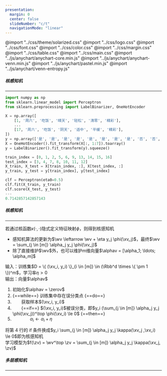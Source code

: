 ```yaml
---
presentation:
  margin: 0
  center: false
  slideNumber: "c/t"
  navigationMode: "linear"
---
```


@import "../css/theme/solarized.css"
@import "../css/logo.css"
@import "../css/font.css"
@import "../css/color.css"
@import "../css/margin.css"
@import "../css/table.css"
@import "../css/main.css"
@import "../js/anychart/anychart-core.min.js"
@import "../js/anychart/anychart-venn.min.js"
@import "../js/anychart/pastel.min.js"
@import "../js/anychart/venn-entropy.js"

<!-- slide data-notes="" -->

##### 核感知机

---

```python {.line-numbers .top-1 .left4 highlight=[2,23]}
import numpy as np
from sklearn.linear_model import Perceptron
from sklearn.preprocessing import LabelBinarizer, OneHotEncoder

X = np.array([
    [1, '周六', '吃饭', '晴天', '轻松', '清零', '精彩'],
    ...
    [17, '周六', '吃饭', '阴天', '适中', '平缓', '精彩'],
])
y = np.array(['是', '是', '是', '是', '是', '是', '是', '是', '否', '否', '否', '否', '否', '否', '否', '否', '否'])
X = OneHotEncoder().fit_transform(X[:, 1:7]).toarray()
y = LabelBinarizer().fit_transform(y).squeeze()

train_index = [0, 1, 2, 5, 6, 9, 13, 14, 15, 16]
test_index = [3, 4, 7, 8, 10, 11, 12]
X_train, X_test = X[train_index, :], X[test_index, :]
y_train, y_test = y[train_index], y[test_index]

clf = Perceptron(eta0=0.5)
clf.fit(X_train, y_train)
clf.score(X_test, y_test)
---
0.7142857142857143
```

<!-- slide data-notes="" -->

##### 核感知机

---

若通过核函数$\kappa(\cdot, \cdot)$隐式定义特征映射$\phi$，则得到核感知机

- 感知机算法的更新为$\wv \leftarrow \wv + \eta y_j \phi(\xv_j)$，最终$\wv = \sum_{j \in [m]} \alpha_j y_j \phi(\xv_j)$
- 除了直接维护$\wv$外，也可以维护$m$维向量$\alphav = [\alpha_1; \ldots; \alpha_m]$

输入：训练集$D = \{ (\xv_i, y_i) \}_{i \in [m]} \in (\Rbb^d \times \{ \pm 1 \})^m$，学习率$\eta > 0$<br>输出：向量$\alphav$

1. 初始化$\alphav = \zerov$
2. {==while==} 训练集中存在误分类点 {==do==}
3. &emsp;&emsp;获取样本$(\xv_i, y_i)$
4. &emsp;&emsp;{==if==} $(\xv_i, y_i)$被误分类，即$y_i (\sum_{j \in [m]} \alpha_j y_j \phi(\xv_j))^\top \phi(\xv_i) \le 0$ {==then==}
5. &emsp;&emsp;&emsp;&emsp;$\alpha_i \leftarrow \alpha_i + \eta$

将第 4 行的 if 条件换成$y_i \sum_{j \in [m]} \alpha_j y_j \kappa(\xv_j ,\xv_i) \le 0$即为核感知机<br>学习模型为$f(\zv) = \wv^\top \zv = \sum_{j \in [m]} \alpha_j y_j \kappa(\xv_j, \zv)$

<!-- slide data-notes="" -->

##### 多层感知机

---
